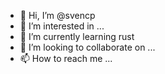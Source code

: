- 👋 Hi, I’m @svencp
- 👀 I’m interested in ...
- 🌱 I’m currently learning rust
- 💞️ I’m looking to collaborate on ...
- 📫 How to reach me ...

<!---
svencp/svencp is a ✨ special ✨ repository because its `README.md` (this file) appears on your GitHub profile.
You can click the Preview link to take a look at your changes.
--->
